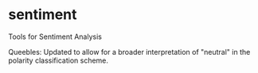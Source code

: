 # sentiment
Tools for Sentiment Analysis

Queebles: Updated to allow for a broader interpretation of "neutral" in the polarity classification scheme.

